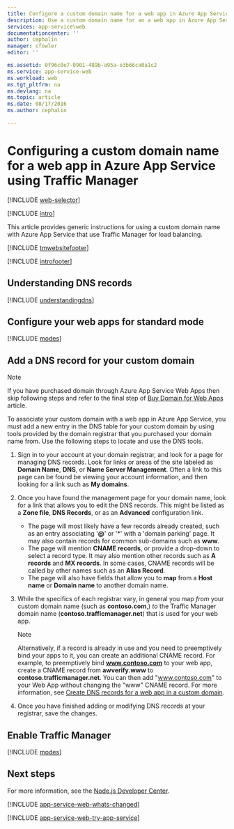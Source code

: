 ```yaml
---
title: Configure a custom domain name for a web app in Azure App Service that uses Traffic Manager for load balancing.
description: Use a custom domain name for an a web app in Azure App Service that includes Traffic Manager for load balancing.
services: app-service\web
documentationcenter: ''
author: cephalin
manager: cfowler
editor: ''

ms.assetid: 0f96c0e7-0901-489b-a95a-e3b66ca0a1c2
ms.service: app-service-web
ms.workload: web
ms.tgt_pltfrm: na
ms.devlang: na
ms.topic: article
ms.date: 08/17/2016
ms.author: cephalin

---
```

# Configuring a custom domain name for a web app in Azure App Service using Traffic Manager
[!INCLUDE [web-selector](../../includes/websites-custom-domain-selector.md)]

[!INCLUDE [intro](../../includes/custom-dns-web-site-intro-traffic-manager.md)]

This article provides generic instructions for using a custom domain name with Azure App Service that use Traffic Manager for load balancing.

[!INCLUDE [tmwebsitefooter](../../includes/custom-dns-web-site-traffic-manager-notes.md)]

[!INCLUDE [introfooter](../../includes/custom-dns-web-site-intro-notes.md)]

<a name="understanding-records"></a>

## Understanding DNS records
[!INCLUDE [understandingdns](../../includes/custom-dns-web-site-understanding-dns-traffic-manager.md)]

<a name="bkmk_configsharedmode"></a>

## Configure your web apps for standard mode
[!INCLUDE [modes](../../includes/custom-dns-web-site-modes-traffic-manager.md)]

<a name="bkmk_configurecname"></a>

## Add a DNS record for your custom domain
> [!NOTE]
> If you have purchased domain through Azure App Service Web Apps then skip following steps and refer to the final step of [Buy Domain for Web Apps](custom-dns-web-site-buydomains-web-app.md) article.
> 
> 

To associate your custom domain with a web app in Azure App Service, you must add a new entry in the DNS table for your custom domain by using tools provided by the domain registrar that you purchased your domain name from. Use the following steps to locate and use the DNS tools.

1. Sign in to your account at your domain registrar, and look for a page for managing DNS records. Look for links or areas of the site labeled as **Domain Name**, **DNS**, or **Name Server Management**. Often a link to this page can be found be viewing your account information, and then looking for a link such as **My domains**.
2. Once you have found the management page for your domain name, look for a link that allows you to edit the DNS records. This might be listed as a **Zone file**, **DNS Records**, or as an **Advanced** configuration link.
   
   * The page will most likely have a few records already created, such as an entry associating '**@**' or '\*' with a 'domain parking' page. It may also contain records for common sub-domains such as **www**.
   * The page will mention **CNAME records**, or provide a drop-down to select a record type. It may also mention other records such as **A records** and **MX records**. In some cases, CNAME records will be called by other names such as an **Alias Record**.
   * The page will also have fields that allow you to **map** from a **Host name** or **Domain name** to another domain name.
3. While the specifics of each registrar vary, in general you map *from* your custom domain name (such as **contoso.com**,) *to* the Traffic Manager domain name (**contoso.trafficmanager.net**) that is used for your web app.
   
   > [!NOTE]
   > Alternatively, if a record is already in use and you need to preemptively bind your apps to it, you can create an additional CNAME record. For example, to preemptively bind **www.contoso.com** to your web app, create a CNAME record from **awverify.www** to **contoso.trafficmanager.net**. You can then add "www.contoso.com" to your Web App without changing the "www" CNAME record. For more information, see [Create DNS records for a web app in a custom domain][CREATEDNS].
   > 
   > 
4. Once you have finished adding or modifying DNS records at your registrar, save the changes.

<a name="enabledomain"></a>

## Enable Traffic Manager
[!INCLUDE [modes](../../includes/custom-dns-web-site-enable-on-traffic-manager.md)]

## Next steps
For more information, see the [Node.js Developer Center](/develop/nodejs/).

[!INCLUDE [app-service-web-whats-changed](../../includes/app-service-web-whats-changed.md)]

[!INCLUDE [app-service-web-try-app-service](../../includes/app-service-web-try-app-service.md)]

<!-- URL List -->

[CREATEDNS]: ../dns/dns-web-sites-custom-domain.md
